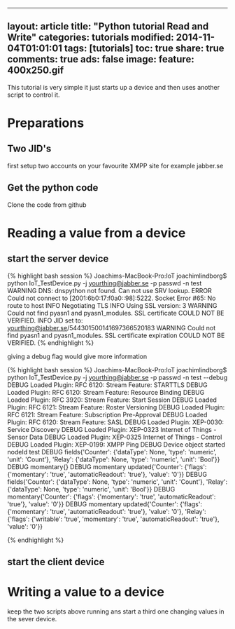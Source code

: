 ---
layout: article
title:  "Python tutorial Read and Write"
categories: tutorials
modified: 2014-11-04T01:01:01
tags: [tutorials]
toc: true
share: true
comments: true
ads: false
image:
	feature: 400x250.gif
--



This tutorial is very simple it just starts up a device and then uses another script to control it.
# Preparations
## Two JID's
first setup two accounts on your favourite XMPP site for example jabber.se

## Get the python code

Clone the code from github

# Reading a value from a device
## start the server device

{% highlight bash session %}
Joachims-MacBook-Pro:IoT joachimlindborg$ python IoT_TestDevice.py -j yourthing@jabber.se -p passwd -n test 
WARNING  DNS: dnspython not found. Can not use SRV lookup.
ERROR    Could not connect to [2001:6b0:17:f0a0::98]:5222. Socket Error #65: No route to host
INFO     Negotiating TLS
INFO     Using SSL version: 3
WARNING  Could not find pyasn1 and pyasn1_modules. SSL certificate COULD NOT BE VERIFIED.
INFO     JID set to: yourthing@jabber.se/544301500141697366520183
WARNING  Could not find pyasn1 and pyasn1_modules. SSL certificate expiration COULD NOT BE VERIFIED.
{% endhighlight %}

giving a debug flag would give more information

{% highlight bash session %}
Joachims-MacBook-Pro:IoT joachimlindborg$ python IoT_TestDevice.py -j yourthing@jabber.se -p passwd -n test --debug
DEBUG    Loaded Plugin: RFC 6120: Stream Feature: STARTTLS
DEBUG    Loaded Plugin: RFC 6120: Stream Feature: Resource Binding
DEBUG    Loaded Plugin: RFC 3920: Stream Feature: Start Session
DEBUG    Loaded Plugin: RFC 6121: Stream Feature: Roster Versioning
DEBUG    Loaded Plugin: RFC 6121: Stream Feature: Subscription Pre-Approval
DEBUG    Loaded Plugin: RFC 6120: Stream Feature: SASL
DEBUG    Loaded Plugin: XEP-0030: Service Discovery
DEBUG    Loaded Plugin: XEP-0323 Internet of Things - Sensor Data
DEBUG    Loaded Plugin: XEP-0325 Internet of Things - Control
DEBUG    Loaded Plugin: XEP-0199: XMPP Ping
DEBUG    Device object started nodeId test
DEBUG    fields{'Counter': {'dataType': None, 'type': 'numeric', 'unit': 'Count'}, 'Relay': {'dataType': None, 'type': 'numeric', 'unit': 'Bool'}}
DEBUG    momentary{}
DEBUG    momentary updated{'Counter': {'flags': {'momentary': 'true', 'automaticReadout': 'true'}, 'value': '0'}}
DEBUG    fields{'Counter': {'dataType': None, 'type': 'numeric', 'unit': 'Count'}, 'Relay': {'dataType': None, 'type': 'numeric', 'unit': 'Bool'}}
DEBUG    momentary{'Counter': {'flags': {'momentary': 'true', 'automaticReadout': 'true'}, 'value': '0'}}
DEBUG    momentary updated{'Counter': {'flags': {'momentary': 'true', 'automaticReadout': 'true'}, 'value': '0'}, 'Relay': {'flags': {'writable': 'true', 'momentary': 'true', 'automaticReadout': 'true'}, 'value': '0'}}

{% endhighlight %}

## start the client device

# Writing a value to a device
keep the two scripts above running ans start a third one changing values in the sever device. 
